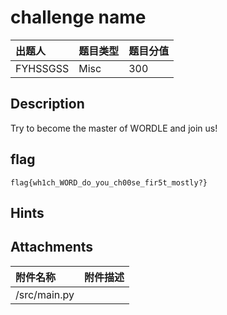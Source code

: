 # challenge name

| 出题人 | 题目类型 | 题目分值 |
| :--- | :--- | :--- |
| FYHSSGSS | Misc | 300 |

## Description

Try to become the master of WORDLE and join us!

## flag

```
flag{wh1ch_WORD_do_you_ch00se_fir5t_mostly?}
```

## Hints

## Attachments

| 附件名称 | 附件描述 |
| :--- | :--- |
| /src/main.py |  |
